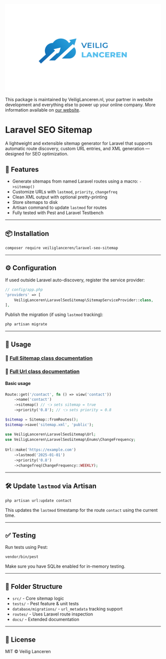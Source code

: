 ![Veilig Lanceren](/veilig-lanceren-logo.png)

This package is maintained by VeiligLanceren.nl, your partner in website development and everything else to power up your online company. More information available on [our website](https://veiliglanceren.nl).

# Laravel SEO Sitemap

A lightweight and extensible sitemap generator for Laravel that supports automatic route discovery, custom URL entries, and XML generation — designed for SEO optimization.

## 🚀 Features

- Generate sitemaps from named Laravel routes using a macro: `->sitemap()`
- Customize URLs with `lastmod`, `priority`, `changefreq`
- Clean XML output with optional pretty-printing
- Store sitemaps to disk
- Artisan command to update `lastmod` for routes
- Fully tested with Pest and Laravel Testbench

---

## 📦 Installation

```bash
composer require veiliglanceren/laravel-seo-sitemap
```

---

## ⚙️ Configuration

If used outside Laravel auto-discovery, register the service provider:

```php
// config/app.php
'providers' => [
    VeiligLanceren\LaravelSeoSitemap\SitemapServiceProvider::class,
],
```

Publish the migration (if using `lastmod` tracking):

```bash
php artisan migrate
```

---

## 🧭 Usage

### 📄 [Full Sitemap class documentation](docs/sitemap.md)
### 📄 [Full Url class documentation](docs/url.md)

#### Basic usage

```php
Route::get('/contact', fn () => view('contact'))
    ->name('contact')
    ->sitemap() // 👈 sets sitemap = true
    ->priority('0.8'); // 👈 sets priority = 0.8
```

```php
$sitemap = Sitemap::fromRoutes();
$sitemap->save('sitemap.xml', 'public');
```

```php
use VeiligLanceren\LaravelSeoSitemap\Url;
use VeiligLanceren\LaravelSeoSitemap\Enums\ChangeFrequency;

Url::make('https://example.com')
    ->lastmod('2025-01-01')
    ->priority('0.8')
    ->changefreq(ChangeFrequency::WEEKLY);
```

---

## 🛠 Update `lastmod` via Artisan

```bash
php artisan url:update contact
```

This updates the `lastmod` timestamp for the route `contact` using the current time.

---

## ✅ Testing

Run tests using Pest:

```bash
vendor/bin/pest
```

Make sure you have SQLite enabled for in-memory testing.

---

## 📂 Folder Structure

- `src/` - Core sitemap logic
- `tests/` - Pest feature & unit tests
- `database/migrations/` - `url_metadata` tracking support
- `routes/` - Uses Laravel route inspection
- `docs/` - Extended documentation

---

## 📄 License

MIT © Veilig Lanceren
